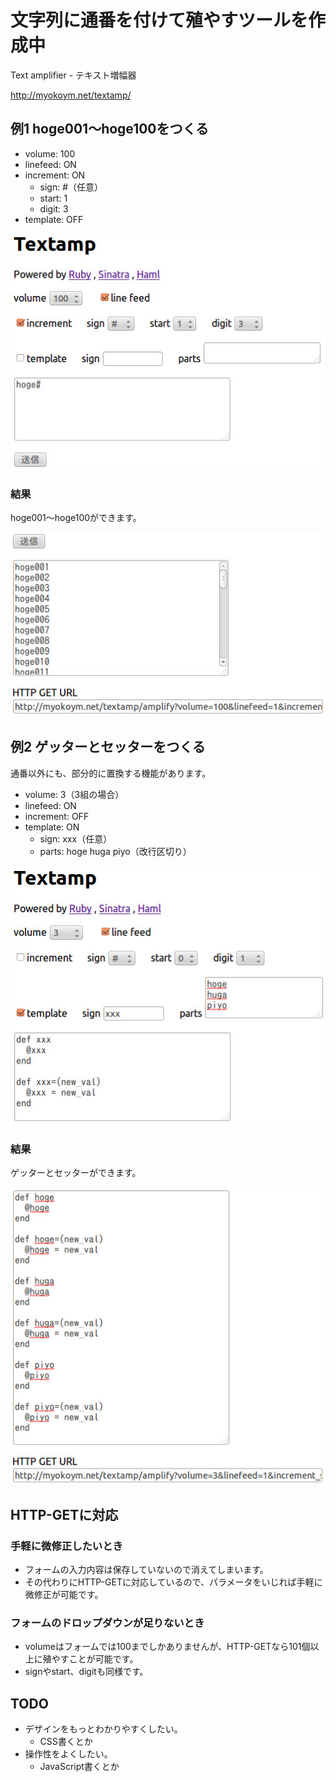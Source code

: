 # 文字列に通番を付けて殖やすツールを作成中

Text amplifier - テキスト増幅器

http://myokoym.net/textamp/

## 例1 hoge001〜hoge100をつくる

* volume: 100
* linefeed: ON
* increment: ON
  * sign: #（任意）
  * start: 1
  * digit: 3
* template: OFF

![textamp_20130127_01](/images/textamp_20130127_01.jpg)

### 結果

hoge001〜hoge100ができます。

![textamp_20130127_02](/images/textamp_20130127_02.jpg)

## 例2 ゲッターとセッターをつくる

通番以外にも、部分的に置換する機能があります。

* volume: 3（3組の場合）
* linefeed: ON
* increment: OFF
* template: ON
  * sign: xxx（任意）
  * parts: hoge huga piyo（改行区切り）

![textamp_20130127_03](/images/textamp_20130127_03.jpg)

### 結果

ゲッターとセッターができます。

![textamp_20130127_04](/images/textamp_20130127_04.jpg)

## HTTP-GETに対応

### 手軽に微修正したいとき

* フォームの入力内容は保存していないので消えてしまいます。
* その代わりにHTTP-GETに対応しているので、パラメータをいじれば手軽に微修正が可能です。

### フォームのドロップダウンが足りないとき

* volumeはフォームでは100までしかありませんが、HTTP-GETなら101個以上に殖やすことが可能です。
* signやstart、digitも同様です。

## TODO 

* デザインをもっとわかりやすくしたい。
  * CSS書くとか
* 操作性をよくしたい。
  * JavaScript書くとか

